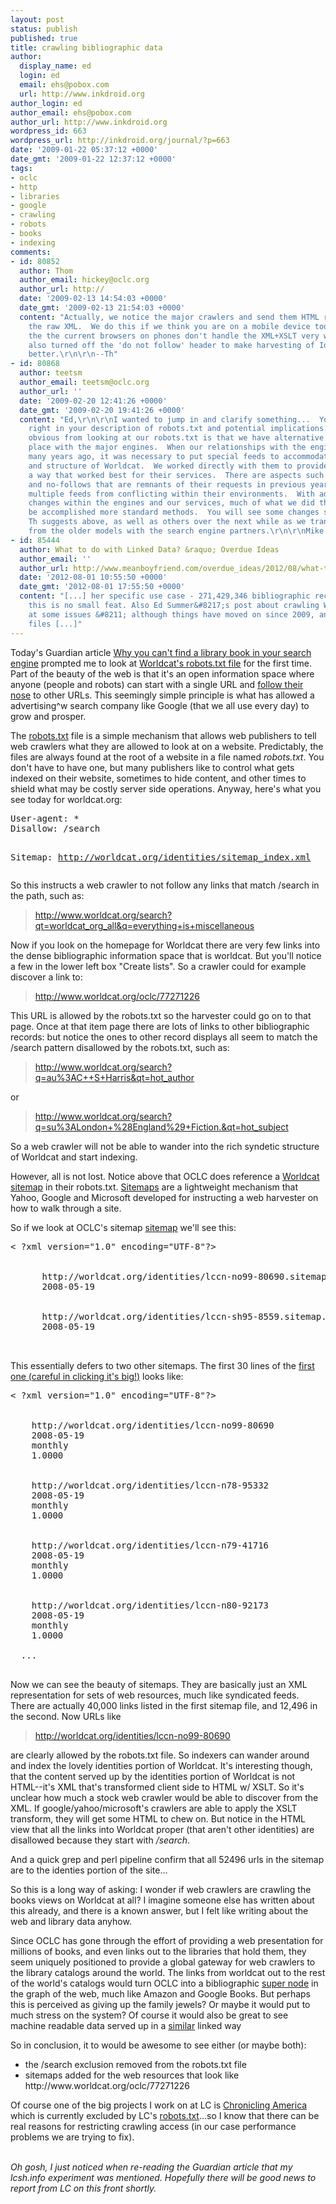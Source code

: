 ```yaml
---
layout: post
status: publish
published: true
title: crawling bibliographic data
author:
  display_name: ed
  login: ed
  email: ehs@pobox.com
  url: http://www.inkdroid.org
author_login: ed
author_email: ehs@pobox.com
author_url: http://www.inkdroid.org
wordpress_id: 663
wordpress_url: http://inkdroid.org/journal/?p=663
date: '2009-01-22 05:37:12 +0000'
date_gmt: '2009-01-22 12:37:12 +0000'
tags:
- oclc
- http
- libraries
- google
- crawling
- robots
- books
- indexing
comments:
- id: 80852
  author: Thom
  author_email: hickey@oclc.org
  author_url: http://
  date: '2009-02-13 14:54:03 +0000'
  date_gmt: '2009-02-13 21:54:03 +0000'
  content: "Actually, we notice the major crawlers and send them HTML rather than
    the raw XML.  We do this if we think you are on a mobile device too, since most
    the the current browsers on phones don't handle the XML+XSLT very well.\r\n\r\nWe've
    also turned off the 'do not follow' header to make harvesting of Identities work
    better.\r\n\r\n--Th"
- id: 80868
  author: teetsm
  author_email: teetsm@oclc.org
  author_url: ''
  date: '2009-02-20 12:41:26 +0000'
  date_gmt: '2009-02-20 19:41:26 +0000'
  content: "Ed,\r\n\r\nI wanted to jump in and clarify something...  You are absolutely
    right in your description of robots.txt and potential implications.  What is not
    obvious from looking at our robots.txt is that we have alternative methods in
    place with the major engines.  When our relationships with the engines started
    many years ago, it was necessary to put special feeds to accommodate the size
    and structure of Worldcat.  We worked directly with them to provide the data in
    a way that worked best for their services.  There are aspects such as our robots.txt
    and no-follows that are remnants of their requests in previous years and prevented
    multiple feeds from conflicting within their environments.  With advances and
    changes within the engines and our services, much of what we did then can now
    be accomplished more standard methods.  You will see some changes such as what
    Th suggests above, as well as others over the next while as we transition away
    from the older models with the search engine partners.\r\n\r\nMike Teets, OCLC"
- id: 85444
  author: What to do with Linked Data? &raquo; Overdue Ideas
  author_email: ''
  author_url: http://www.meanboyfriend.com/overdue_ideas/2012/08/what-to-do-with-linked-data/
  date: '2012-08-01 10:55:50 +0000'
  date_gmt: '2012-08-01 17:55:50 +0000'
  content: "[...] her specific use case - 271,429,346 bibliographic records in WorldCat
    this is no small feat. Also Ed Summer&#8217;s post about crawling WorldCat points
    at some issues &#8211; although things have moved on since 2009, and now the sitemap
    files [...]"
---
```


<p>Today's Guardian article <a href="http://www.guardian.co.uk/technology/2009/jan/22/library-search-engines-books">Why you can't find a library book in your search engine</a> prompted me to look at <a href="http://www.worldcat.org/robots.txt">Worldcat's robots.txt file</a> for the first time. Part of the beauty of the web is that it's an open information space where anyone (people and robots) can start with a single URL and <a href="http://efoundations.typepad.com/efoundations/2008/01/following-your.html">follow their nose</a> to other URLs. This seemingly simple principle is what has allowed a advertising^w search company like Google (that we all use every day) to grow and prosper. </p>
<p>The <a href="http://www.robotstxt.org/">robots.txt</a> file is a simple mechanism that allows web publishers to tell web crawlers what they are allowed to look at on a website. Predictably, the files are always found at the root of a website in a file named <em>robots.txt</em>. You don't have to have one, but many publishers like to control what gets indexed on their website, sometimes to hide content, and other times to shield what may be costly server side operations. Anyway, here's what you see today for worldcat.org:</p>
<pre>
User-agent: *
Disallow: /search

Sitemap: http://worldcat.org/identities/sitemap_index.xml
</pre>
<p>So this instructs a web crawler to not follow any links that match /search in the path, such as:</p>
<blockquote><p>
<a href="http://www.worldcat.org/search?qt=worldcat_org_all&q=everything+is+miscellaneous">http://www.worldcat.org/search?qt=worldcat_org_all&q=everything+is+miscellaneous</a>
</p></blockquote>
<p>Now if you look on the homepage for Worldcat there are very few links into the dense bibliographic information space that is worldcat. But you'll notice a few in the lower left box "Create lists".  So a crawler could for example discover a link to:</p>
<blockquote><p>
<a href="http://www.worldcat.org/oclc/77271226">http://www.worldcat.org/oclc/77271226</a>
</p></blockquote>
<p>This URL is allowed by the robots.txt so the harvester could go on to that page.  Once at that item page there are lots of links to other bibliographic records: but notice the ones to other record displays all seem to match the /search pattern disallowed by the robots.txt, such as:</p>
<blockquote><p>
<a href="http://www.worldcat.org/search?q=au%3AC++S+Harris&qt=hot_author">http://www.worldcat.org/search?q=au%3AC++S+Harris&qt=hot_author</a>
</p></blockquote>
<p>or</p>
<blockquote><p>
<a href="http://www.worldcat.org/search?q=su%3ALondon+%28England%29+Fiction.&qt=hot_subject">http://www.worldcat.org/search?q=su%3ALondon+%28England%29+Fiction.&qt=hot_subject</a>
</p></blockquote>
<p>So a web crawler will not be able to wander into the rich syndetic structure of Worldcat and start indexing.</p>
<p>However, all is not lost. Notice above that OCLC does reference a <a href="http://worldcat.org/identities/sitemap_index.xml">Worldcat sitemap</a> in their robots.txt. <a href="http://www.sitemaps.org/">Sitemaps</a> are a lightweight mechanism that Yahoo, Google and Microsoft developed for instructing a web harvester on how to walk through a site. </p>
<p>So if we look at OCLC's sitemap <a href="http://worldcat.org/identities/sitemap_index.xml">sitemap</a> we'll see this:</p>
<pre lang="xml">
< ?xml version="1.0" encoding="UTF-8"?>
<sitemapindex xmlns="http://www.sitemaps.org/schemas/sitemap/0.9"
        xmlns:xsi="http://www.w3.org/2001/XMLSchema-instance"
        xsi:schemaLocation="http://www.sitemaps.org/schemas/sitemap/0.9
        http://www.sitemaps.org/schemas/sitemap/0.9/siteindex.xsd">
    <sitemap>
      <loc>http://worldcat.org/identities/lccn-no99-80690.sitemap.xml</loc>
      <lastmod>2008-05-19</lastmod>
    </sitemap>
    <sitemap>
      <loc>http://worldcat.org/identities/lccn-sh95-8559.sitemap.xml</loc>
      <lastmod>2008-05-19</lastmod>
    </sitemap>
  </sitemapindex>
</pre>
<p>This essentially defers to two other sitemaps. The first 30 lines of the <a href="http://worldcat.org/identities/lccn-no99-80690.sitemap.xml">first one (careful in clicking it's big!)</a> looks like:</p>
<pre lang="xml">
< ?xml version="1.0" encoding="UTF-8"?>
<urlset xmlns="http://www.sitemaps.org/schemas/sitemap/0.9"
        xmlns:xsi="http://www.w3.org/2001/XMLSchema-instance"
        xsi:schemaLocation="http://www.sitemaps.org/schemas/sitemap/0.9
        http://www.sitemaps.org/schemas/sitemap/0.9/sitemap.xsd">
  <url>
    <loc>http://worldcat.org/identities/lccn-no99-80690</loc>
    <lastmod>2008-05-19</lastmod>
    <changefreq>monthly</changefreq>
    <priority>1.0000</priority>
  </url>
  <url>
    <loc>http://worldcat.org/identities/lccn-n78-95332</loc>
    <lastmod>2008-05-19</lastmod>
    <changefreq>monthly</changefreq>
    <priority>1.0000</priority>
  </url>
  <url>
    <loc>http://worldcat.org/identities/lccn-n79-41716</loc>
    <lastmod>2008-05-19</lastmod>
    <changefreq>monthly</changefreq>
    <priority>1.0000</priority>
  </url>
  <url>
    <loc>http://worldcat.org/identities/lccn-n80-92173</loc>
    <lastmod>2008-05-19</lastmod>
    <changefreq>monthly</changefreq>
    <priority>1.0000</priority>
  </url>
  ...
</urlset>
</pre>
<p>Now we can see the beauty of sitemaps. They are basically just an XML representation for sets of web resources, much like syndicated feeds. There are actually 40,000 links listed in the first sitemap file, and 12,496 in the second. Now URLs like  </p>
<blockquote><p>
<a href="http://worldcat.org/identities/lccn-no99-80690">http://worldcat.org/identities/lccn-no99-80690</a>
</p></blockquote>
<p>are clearly allowed by the robots.txt file. So indexers can wander around and index the lovely identities portion of Worldcat.  It's interesting though, that the content served up by the identities portion of Worldcat is not HTML--it's XML that's transformed client side to HTML w/ XSLT.  So it's unclear how much a stock web crawler would be able to discover from the XML. If google/yahoo/microsoft's crawlers are able to apply the XSLT transform, they will get some HTML to chew on. But notice in the HTML view that all the links into Worldcat proper (that aren't other identities) are disallowed because they start with <em>/search</em>.</p>
<p>And a quick grep and perl pipeline confirm that all 52496 urls in the sitemap are to the identies portion of the site...</p>
<p>So this is a long way of asking: I wonder if web crawlers are crawling the books views on Worldcat at all?  I imagine someone else has written about this already, and there is a known answer, but I felt like writing about the web and library data anyhow.</p>
<p>Since OCLC has gone through the effort of providing a web presentation for millions of books, and even links out to the libraries that hold them, they seem uniquely positioned to provide a global gateway for web crawlers to the library catalogs around the world. The links from worldcat out to the rest of the world's catalogs would turn OCLC into a bibliographic <a href="http://www.worldcat.org/oclc/52315903">super node</a> in the graph of the web, much like Amazon and Google Books. But perhaps this is perceived as giving up the family jewels? Or maybe it would put to much stress on the system? Of course it would also be great to see machine readable data served up in a <a href="http://inkdroid.org/journal/2009/01/21/work-identifiers-and-the-web/">similar</a> linked way</p>
<p>So in conclusion, it to would be awesome to see either (or maybe both):</p>
<ul>
<li>the /search exclusion removed from the robots.txt file</li>
<li>sitemaps added for the web resources that look like http://www.worldcat.org/oclc/77271226</li>
</ul>
<p>Of course one of the big projects I work on at LC is <a href="http://loc.gov/chroniclingamerica">Chronicling America</a> which is currently excluded by LC's <a href="http://loc.gov/robots.txt">robots.txt</a>...so I know that there can be real reasons for restricting crawling access (in our case performance problems we are trying to fix).  </p>
<p><em><br />
Oh gosh, I just noticed when re-reading the Guardian article that my lcsh.info experiment was mentioned. Hopefully there will be good news to report from LC on this front shortly.<br />
</em></p>
